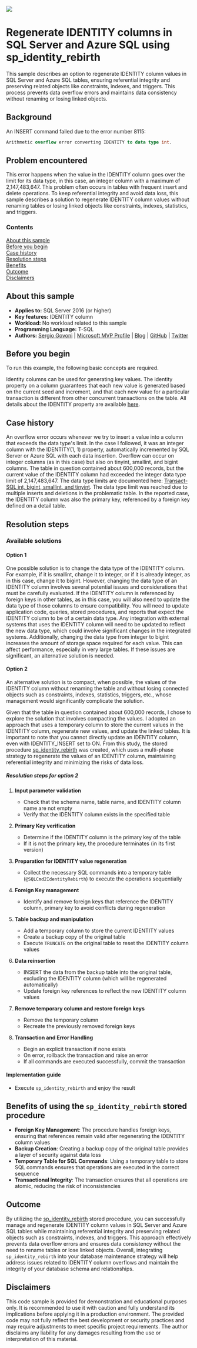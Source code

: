 <!-- Always leave the MS logo -->
![](https://github.com/microsoft/sql-server-samples/blob/master/media/solutions-microsoft-logo-small.png)

# Regenerate IDENTITY columns in SQL Server and Azure SQL using sp_identity_rebirth

This sample describes an option to regenerate IDENTITY column values in SQL Server and Azure SQL tables, ensuring referential integrity and preserving related objects like constraints, indexes, and triggers. This process prevents data overflow errors and maintains data consistency without renaming or losing linked objects.

## Background

An INSERT command failed due to the error number 8115:

```sql
Arithmetic overflow error converting IDENTITY to data type int.
```

## Problem encountered

This error happens when the value in the IDENTITY column goes over the limit for its data type, in this case, an integer column with a maximum of 2,147,483,647. This problem often occurs in tables with frequent insert and delete operations. To keep referential integrity and avoid data loss, this sample describes a solution to regenerate IDENTITY column values without renaming tables or losing linked objects like constraints, indexes, statistics, and triggers.

### Contents

[About this sample](#about-this-sample)<br/>
[Before you begin](#before-you-begin)<br/>
[Case history](#case-history)<br/>
[Resolution steps](#resolution-steps)<br/>
[Benefits](#benefits)<br/>
[Outcome](#outcome)<br/>
[Disclaimers](#disclaimers)<br/>

<a name=about-this-sample></a>

## About this sample

- **Applies to:** SQL Server 2016 (or higher)
- **Key features:** IDENTITY column
- **Workload:** No workload related to this sample
- **Programming Language:** T-SQL
- **Authors:** [Sergio Govoni](https://www.linkedin.com/in/sgovoni/) | [Microsoft MVP Profile](https://mvp.microsoft.com/mvp/profile/c7b770c0-3c9a-e411-93f2-9cb65495d3c4) | [Blog](https://segovoni.medium.com/) | [GitHub](https://github.com/segovoni) | [Twitter](https://twitter.com/segovoni)

<a name=before-you-begin></a>

## Before you begin

To run this example, the following basic concepts are required.

Identity columns can be used for generating key values. The identity property on a column guarantees that each new value is generated based on the current seed and increment, and that each new value for a particular transaction is different from other concurrent transactions on the table. All details about the IDENTITY property are available [here](https://learn.microsoft.com/sql/t-sql/statements/create-table-transact-sql-identity-property).

<a name=case-history></a>

## Case history

An overflow error occurs whenever we try to insert a value into a column that exceeds the data type's limit. In the case I followed, it was an integer column with the IDENTITY(1, 1) property, automatically incremented by SQL Server or Azure SQL with each data insertion. Overflow can occur on integer columns (as in this case) but also on tinyint, smallint, and bigint columns. The table in question contained about 600,000 records, but the current value of the IDENTITY column had exceeded the integer data type limit of 2,147,483,647. The data type limits are documented here: [Transact-SQL int, bigint, smallint, and tinyint](https://learn.microsoft.com/sql/t-sql/data-types/int-bigint-smallint-and-tinyint-transact-sql). The data type limit was reached due to multiple inserts and deletions in the problematic table. In the reported case, the IDENTITY column was also the primary key, referenced by a foreign key defined on a detail table.

<a name=resolution-steps></a>

## Resolution steps

### Available solutions

#### Option 1

One possible solution is to change the data type of the IDENTITY column. For example, if it is smallint, change it to integer, or if it is already integer, as in this case, change it to bigint. However, changing the data type of an IDENTITY column involves several potential issues and considerations that must be carefully evaluated. If the IDENTITY column is referenced by foreign keys in other tables, as in this case, you will also need to update the data type of those columns to ensure compatibility. You will need to update application code, queries, stored procedures, and reports that expect the IDENTITY column to be of a certain data type. Any integration with external systems that uses the IDENTITY column will need to be updated to reflect the new data type, which could involve significant changes in the integrated systems. Additionally, changing the data type from integer to bigint increases the amount of storage space required for each value. This can affect performance, especially in very large tables. If these issues are significant, an alternative solution is needed.

#### Option 2

An alternative solution is to compact, when possible, the values of the IDENTITY column without renaming the table and without losing connected objects such as constraints, indexes, statistics, triggers, etc., whose management would significantly complicate the solution.

Given that the table in question contained about 600,000 records, I chose to explore the solution that involves compacting the values. I adopted an approach that uses a temporary column to store the current values in the IDENTITY column, regenerate new values, and update the linked tables. It is important to note that you cannot directly update an IDENTITY column, even with IDENTITY_INSERT set to ON. From this study, the stored procedure [sp_identity_rebirth](https://github.com/microsoft/sql-server-samples/tree/master/samples/manage/stored-procedure/identity-management/source/sp-identity-rebirth.sql) was created, which uses a multi-phase strategy to regenerate the values of an IDENTITY column, maintaining referential integrity and minimizing the risks of data loss.

##### Resolution steps for option 2

1. **Input parameter validation**
   - Check that the schema name, table name, and IDENTITY column name are not empty
   - Verify that the IDENTITY column exists in the specified table

2. **Primary Key verification**
   - Determine if the IDENTITY column is the primary key of the table
   - If it is not the primary key, the procedure terminates (in its first version)

3. **Preparation for IDENTITY value regeneration**
   - Collect the necessary SQL commands into a temporary table (`@SQLCmd2IdentityRebirth`) to execute the operations sequentially

4. **Foreign Key management**
   - Identify and remove foreign keys that reference the IDENTITY column, primary key to avoid conflicts during regeneration

5. **Table backup and manipulation**
   - Add a temporary column to store the current IDENTITY values
   - Create a backup copy of the original table
   - Execute `TRUNCATE` on the original table to reset the IDENTITY column values

6. **Data reinsertion**
   - INSERT the data from the backup table into the original table, excluding the IDENTITY column (which will be regenerated automatically)
   - Update foreign key references to reflect the new IDENTITY column values

7. **Remove temporary column and restore foreign keys**
   - Remove the temporary column
   - Recreate the previously removed foreign keys

8. **Transaction and Error Handling**
   - Begin an explicit transaction if none exists
   - On error, rollback the transaction and raise an error
   - If all commands are executed successfully, commit the transaction

#### Implementation guide

- Execute `sp_identity_rebirth` and enjoy the result

<a name=benefits></a>

## Benefits of using the `sp_identity_rebirth` stored procedure

- **Foreign Key Management**: The procedure handles foreign keys, ensuring that references remain valid after regenerating the IDENTITY column values
- **Backup Creation**: Creating a backup copy of the original table provides a layer of security against data loss
- **Temporary Table for SQL Commands**: Using a temporary table to store SQL commands ensures that operations are executed in the correct sequence
- **Transactional Integrity**: The transaction ensures that all operations are atomic, reducing the risk of inconsistencies

<a name=outcome></a>

## Outcome

<a name=outcome></a>

By utilizing the [sp_identity_rebirth](https://github.com/microsoft/sql-server-samples/tree/master/samples/manage/stored-procedure/identity-management/source/sp-identity-rebirth.sql) stored procedure, you can successfully manage and regenerate IDENTITY column values in SQL Server and Azure SQL tables while maintaining referential integrity and preserving related objects such as constraints, indexes, and triggers. This approach effectively prevents data overflow errors and ensures data consistency without the need to rename tables or lose linked objects. Overall, integrating `sp_identity_rebirth` into your database maintenance strategy will help address issues related to IDENTITY column overflows and maintain the integrity of your database schema and relationships.

<a name=disclaimers></a>

## Disclaimers

This code sample is provided for demonstration and educational purposes only. It is recommended to use it with caution and fully understand its implications before applying it in a production environment. The provided code may not fully reflect the best development or security practices and may require adjustments to meet specific project requirements. The author disclaims any liability for any damages resulting from the use or interpretation of this material.
